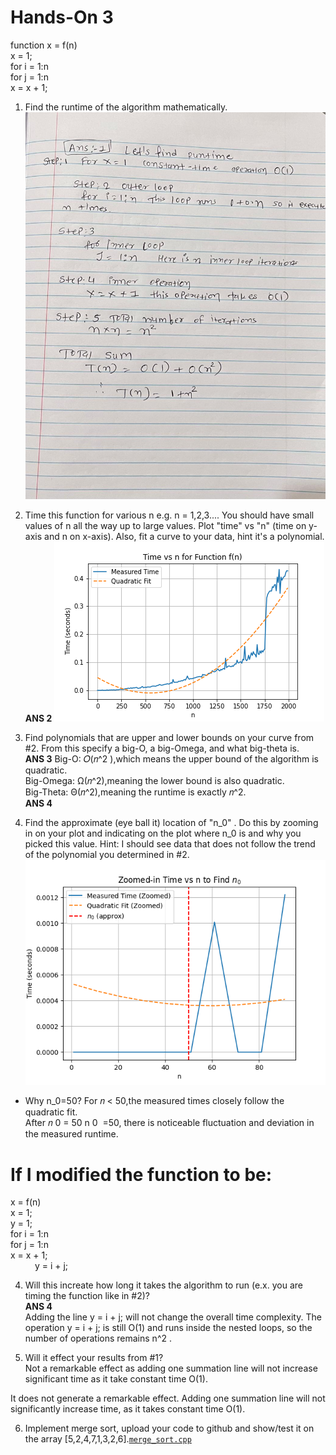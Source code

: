 # Hands-On 3

function x = f(n)</br>
   x = 1;</br>
   for i = 1:n</br>
        for j = 1:n</br>
             x = x + 1;</br>

1) Find the runtime of the algorithm mathematically.
![ans1](ans1.jpg)</br>

2) Time this function for various n e.g. n = 1,2,3.... You should have small values of n all the way up to large values. Plot "time" vs "n" (time on y-axis and n on x-axis). Also, fit a curve to your data, hint it's a polynomial.</br> 
**ANS 2**
![time_VS_N](time_VS_n.png)</br>

3) Find polynomials that are upper and lower bounds on your curve from #2. From this specify a big-O, a big-Omega, and what big-theta is.</br>
**ANS 3**
Big-O: 𝑂(𝑛^2 ),which means the upper bound of the algorithm is quadratic.</br>
Big-Omega: Ω(𝑛^2),meaning the lower bound is also quadratic.</br>
Big-Theta: Θ(𝑛^2),meaning the runtime is exactly 𝑛^2.</br>
**ANS 4**
4) Find the approximate (eye ball it) location of "n_0" . Do this by zooming in on your plot and indicating on the plot where n_0 is and why you picked this value. Hint: I should see data that does not follow the trend of the polynomial you determined in #2.</br>
![N_)](N_0.png)

* Why n_0=50? 
For 𝑛 < 50,the measured times closely follow the quadratic fit.</br>
After 𝑛 0 = 50 n 0 ​ =50, there is noticeable fluctuation and deviation in the measured runtime.</br>

# If I modified the function to be:</br>
x = f(n)</br>
   x = 1;</br>
   y = 1;</br>
   for i = 1:n</br>
        for j = 1:n</br>
             x = x + 1;</br>
        y = i + j;</br>

4) Will this increate how long it takes the algorithm to run (e.x. you are timing the function like in #2)?</br>
**ANS 4**</br>
Adding the line y = i + j; will not change the overall time complexity. The operation y = i + j; is still O(1) and runs inside the nested loops, so the number of operations remains n^2 .

5) Will it effect your results from #1?</br>
Not a remarkable effect as adding one summation line will not increase significant time as it take constant time O(1).

It does not generate a remarkable effect. Adding one summation line will not significantly increase time, as it takes constant time O(1).

6) Implement merge sort, upload your code to github and show/test it on the array [5,2,4,7,1,3,2,6].[`merge_sort.cpp`](Hands-On-3/merge_sort.cpp) 